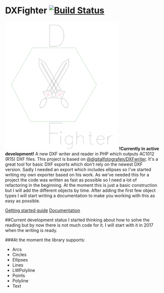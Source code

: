 # DXFighter [![Build Status](https://travis-ci.org/enjoping/DXFighter.svg?branch=master)](https://travis-ci.org/enjoping/DXFighter)
![DXFighter](logo.png) 
**!Currently in active development!**
A new DXF writer and reader in PHP which outputs AC1012 (R15) DXF files.
This project is based on [@digitalfotografen/DXFwriter](https://github.com/digitalfotografen/DXFwriter). It's a great tool for basic DXF exports which don't rely on the newest DXF version. Sadly I needed an export which includes ellipses so I've started writing my own exporter based on his work. As we've needed this for a project the code was written as fast as possible so I need a lot of refactoring in the beginning. At the moment this is just a basic construction but I will add the different objects by time.
After adding the first few object types I will start writing a documentation to make you working with this as easy as possible.

[Getting started guide](https://github.com/enjoping/DXFighter/wiki/GettingStarted) 
[Documentation](https://github.com/enjoping/DXFighter/wiki/Documentation) 

##Current development status
I started thinking about how to solve the reading but by now there is not much code for it. I will start with it in 2017 when the writing is ready.

###At the moment the library supports:
 - Arcs
 - Circles
 - Ellipses
 - Lines
 - LWPolyline
 - Points
 - Polyline
 - Text